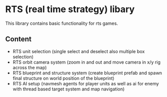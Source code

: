 # RTS (real time strategy) libary
This library contains basic functionality for rts games.
## Content
- RTS unit selection (single select and deselect also multiple box selection)
- RTS orbit camera system (zoom in and out and move camera in x/y rig across the map)
- RTS blueprint and structure system (create blueprint prefab and spawn final structure on world position of the blueprint)
- RTS AI setup (navmesh agents for player units as well as ai for enemy with thread based target system and map navigation)

